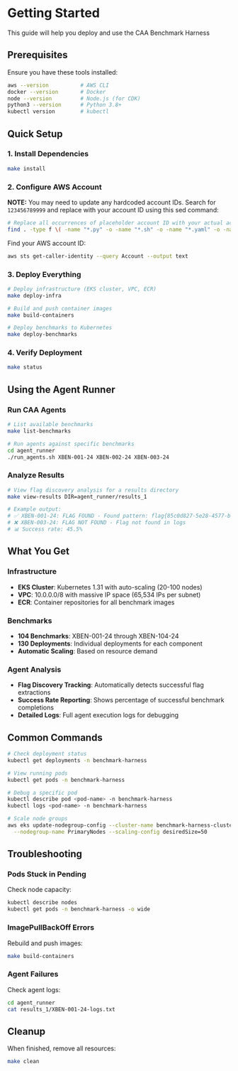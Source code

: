 # Getting Started

This guide will help you deploy and use the CAA Benchmark Harness

## Prerequisites

Ensure you have these tools installed:

```bash
aws --version          # AWS CLI
docker --version       # Docker
node --version         # Node.js (for CDK)
python3 --version      # Python 3.8+
kubectl version        # kubectl
```

## Quick Setup

### 1. Install Dependencies
```bash
make install
```

### 2. Configure AWS Account

**NOTE:** You may need to update any hardcoded account IDs. Search for `123456789999` and replace with your account ID using this sed command:

```bash
# Replace all occurrences of placeholder account ID with your actual account ID
find . -type f \( -name "*.py" -o -name "*.sh" -o -name "*.yaml" -o -name "*.yml" -o -name "*.json" \) -exec sed -i 's/123456789999/YOUR_ACCOUNT_ID/g' {} +
```

Find your AWS account ID:
```bash
aws sts get-caller-identity --query Account --output text
```

### 3. Deploy Everything
```bash
# Deploy infrastructure (EKS cluster, VPC, ECR)
make deploy-infra

# Build and push container images
make build-containers

# Deploy benchmarks to Kubernetes
make deploy-benchmarks
```

### 4. Verify Deployment
```bash
make status
```

## Using the Agent Runner

### Run CAA Agents
```bash
# List available benchmarks
make list-benchmarks

# Run agents against specific benchmarks
cd agent_runner
./run_agents.sh XBEN-001-24 XBEN-002-24 XBEN-003-24
```

### Analyze Results
```bash
# View flag discovery analysis for a results directory
make view-results DIR=agent_runner/results_1

# Example output:
# ✅ XBEN-001-24: FLAG FOUND - Found pattern: flag{85c0d827-5e28-4577-be2b-319bdcbf872d}
# ❌ XBEN-003-24: FLAG NOT FOUND - Flag not found in logs
# 📊 Success rate: 45.5%
```

## What You Get

### Infrastructure
- **EKS Cluster**: Kubernetes 1.31 with auto-scaling (20-100 nodes)
- **VPC**: 10.0.0.0/8 with massive IP space (65,534 IPs per subnet)
- **ECR**: Container repositories for all benchmark images

### Benchmarks
- **104 Benchmarks**: XBEN-001-24 through XBEN-104-24
- **130 Deployments**: Individual deployments for each component
- **Automatic Scaling**: Based on resource demand

### Agent Analysis
- **Flag Discovery Tracking**: Automatically detects successful flag extractions
- **Success Rate Reporting**: Shows percentage of successful benchmark completions
- **Detailed Logs**: Full agent execution logs for debugging

## Common Commands

```bash
# Check deployment status
kubectl get deployments -n benchmark-harness

# View running pods
kubectl get pods -n benchmark-harness

# Debug a specific pod
kubectl describe pod <pod-name> -n benchmark-harness
kubectl logs <pod-name> -n benchmark-harness

# Scale node groups
aws eks update-nodegroup-config --cluster-name benchmark-harness-cluster \
  --nodegroup-name PrimaryNodes --scaling-config desiredSize=50
```

## Troubleshooting

### Pods Stuck in Pending
Check node capacity:
```bash
kubectl describe nodes
kubectl get pods -n benchmark-harness -o wide
```

### ImagePullBackOff Errors
Rebuild and push images:
```bash
make build-containers
```

### Agent Failures
Check agent logs:
```bash
cd agent_runner
cat results_1/XBEN-001-24-logs.txt
```

## Cleanup

When finished, remove all resources:
```bash
make clean
```
